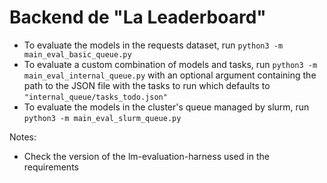 # Backend de "La Leaderboard"

- To evaluate the models in the requests dataset, run `python3 -m main_eval_basic_queue.py`
- To evaluate a custom combination of models and tasks, run `python3 -m main_eval_internal_queue.py` with an optional argument containing the path to the JSON file with the tasks to run which defaults to `"internal_queue/tasks_todo.json"`
- To evaluate the models in the cluster's queue managed by slurm, run `python3 -m main_eval_slurm_queue.py`

Notes:

- Check the version of the lm-evaluation-harness used in the requirements
